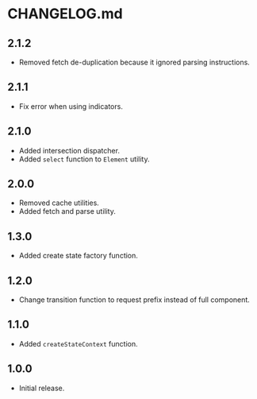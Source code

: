 # CHANGELOG.md

## 2.1.2

- Removed fetch de-duplication because it ignored parsing instructions.

## 2.1.1

- Fix error when using indicators.

## 2.1.0

- Added intersection dispatcher.
- Added `select` function to `Element` utility.

## 2.0.0

- Removed cache utilities.
- Added fetch and parse utility.

## 1.3.0

- Added create state factory function.

## 1.2.0

- Change transition function to request prefix instead of full component.

## 1.1.0

- Added `createStateContext` function.

## 1.0.0

- Initial release.
